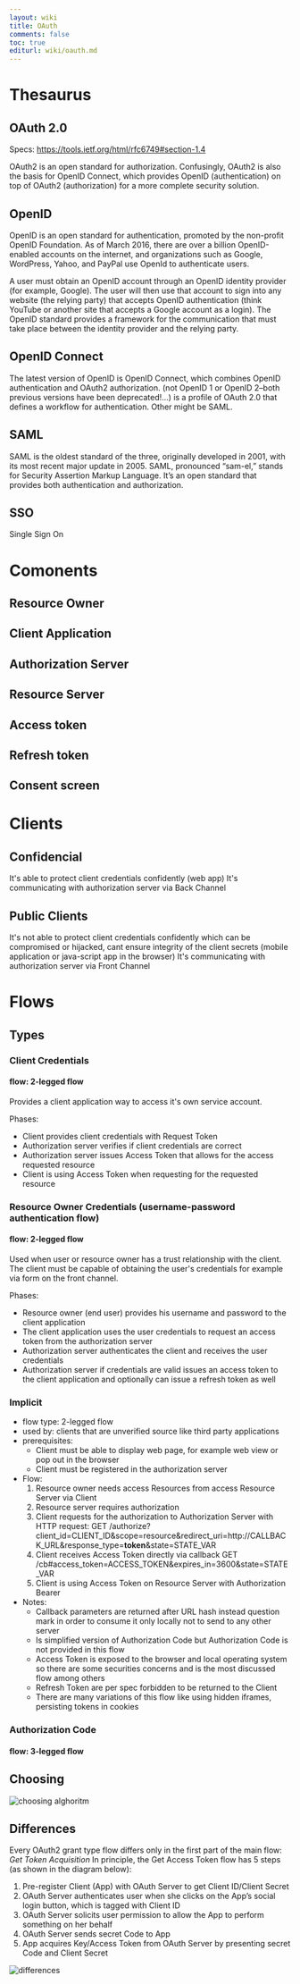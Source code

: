 ```yaml
---
layout: wiki
title: OAuth
comments: false
toc: true
editurl: wiki/oauth.md
---
```


# Thesaurus
## OAuth 2.0
Specs: https://tools.ietf.org/html/rfc6749#section-1.4

OAuth2 is an open standard for authorization. Confusingly, OAuth2 is also the basis for OpenID Connect, which provides OpenID (authentication) on top of OAuth2 (authorization) for a more complete security solution.

## OpenID
OpenID is an open standard for authentication, promoted by the non-profit OpenID Foundation. As of March 2016, there are over a billion OpenID-enabled accounts on the internet, and organizations such as Google, WordPress, Yahoo, and PayPal use OpenId to authenticate users.

A user must obtain an OpenID account through an OpenID identity provider (for example, Google). The user will then use that account to sign into any website (the relying party) that accepts OpenID authentication (think YouTube or another site that accepts a Google account as a login). The OpenID standard provides a framework for the communication that must take place between the identity provider and the relying party.

## OpenID Connect
The latest version of OpenID is OpenID Connect, which combines OpenID authentication and OAuth2 authorization. (not OpenID 1 or OpenID 2–both previous versions have been deprecated!…) is a profile of OAuth 2.0 that defines a workflow for authentication. Other might be SAML.

## SAML
SAML is the oldest standard of the three, originally developed in 2001, with its most recent major update in 2005. SAML, pronounced “sam-el,” stands for Security Assertion Markup Language. It’s an open standard that provides both authentication and authorization.

## SSO
Single Sign On

# Comonents
## Resource Owner
## Client Application
## Authorization Server
## Resource Server
## Access token
## Refresh token
## Consent screen

# Clients
## Confidencial
It's able to protect client credentials confidently (web app)
It's communicating with authorization server via Back Channel
## Public Clients
It's not able to protect client credentials confidently which can be compromised or hijacked, cant ensure integrity of the client secrets (mobile application or java-script app in the browser)
It's communicating with authorization server via Front Channel

# Flows

## Types
### Client Credentials
#### flow: 2-legged flow
Provides a client application way to access it's own service account.

Phases:
- Client provides client credentials with Request Token
- Authorization server verifies if client credentials are correct
- Authorization server issues Access Token that allows for the access requested resource
- Client is using Access Token when requesting for the requested resource

### Resource Owner Credentials (username-password authentication flow)
#### flow: 2-legged flow
Used when user or resource owner has a trust relationship with the client. The client must be capable of obtaining the user's credentials for example via form on the front channel.

Phases:
- Resource owner (end user) provides his username and password to the client application
- The client application uses the user credentials to request an access token from the authorization server
- Authorization server authenticates the client and receives the user credentials
- Authorization server if credentials are valid issues an access token to the client application and optionally can issue a refresh token as well

### Implicit
* flow type: 2-legged flow
* used by: clients that are unverified source like third party applications
* prerequisites:
  * Client must be able to display web page, for example web view or pop out in the browser
  * Client must be registered in the authorization server
* Flow:
  1. Resource owner needs access Resources from access Resource Server via Client
  2. Resource server requires authorization
  3. Client requests for the authorization to Authorization Server with HTTP request: GET /authorize?client_id=CLIENT_ID&scope=resource&redirect_uri=http://CALLBACK_URL&response_type=**token**&state=STATE_VAR
  4. Client receives Access Token directly via callback GET /cb#access_token=ACCESS_TOKEN&expires_in=3600&state=STATE_VAR
  5. Client is using Access Token on Resource Server with Authorization Bearer
* Notes:
  * Callback parameters are returned after URL hash instead question mark in order to consume it only locally not to send to any other server
  * Is simplified version of Authorization Code but Authorization Code is not provided in this flow
  * Access Token is exposed to the browser and local operating system so there are some securities concerns and is the most discussed flow among others
  * Refresh Token are per spec forbidden to be returned to the Client
  * There are many variations of this flow like using hidden iframes, persisting tokens in cookies

### Authorization Code
#### flow: 3-legged flow

## Choosing
![choosing alghoritm](https://raw.githubusercontent.com/kospiotr/kospiotr.github.io/master/resources/wiki/oauth/oauth-grants.svg?sanitize=true)

## Differences
Every OAuth2 grant type flow differs only in the first part of the main flow: *Get Token Acquisition*
In principle, the Get Access Token flow has 5 steps (as shown in the diagram below):

1. Pre-register Client (App) with OAuth Server to get Client ID/Client Secret
2. OAuth Server authenticates user when she clicks on the App’s social login button, which is tagged with Client ID
3. OAuth Server solicits user permission to allow the App to perform something on her behalf
4. OAuth Server sends secret Code to App
5. App acquires Key/Access Token from OAuth Server by presenting secret Code and Client Secret

![differences](https://raw.githubusercontent.com/kospiotr/kospiotr.github.io/master/resources/wiki/oauth/OAuth-Flow-Comparison-1024x646.png)
